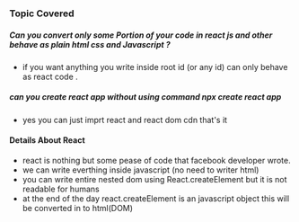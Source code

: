 ### Topic Covered

##### Can you convert only some Portion of your code in react js and other behave as plain html css and Javascript ? 
- if you want anything you write inside root id (or any id) can only behave as react code .

##### can you create react app without using command npx create react app
- yes you can just imprt react and react dom cdn that's it 

#### Details About React 
- react is nothing but some pease of code that facebook developer wrote.  
- we can write everthing inside javascript (no need to writer html)
- you can write entire nested dom using React.createElement but it is not readable for humans 
- at the end of the day react.createElement is an javascript object this will be converted in to html(DOM)
 